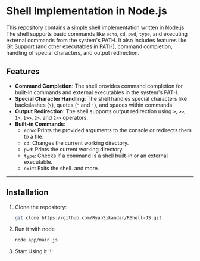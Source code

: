 # Shell Implementation in Node.js

This repository contains a simple shell implementation written in Node.js. The shell supports basic commands like `echo`, `cd`, `pwd`, `type`, and executing external commands from the system's PATH. It also includes features like Git Support (and other executables in PATH), command completion, handling of special characters, and output redirection.

## Features

- **Command Completion**: The shell provides command completion for built-in commands and external executables in the system's PATH.
- **Special Character Handling**: The shell handles special characters like backslashes (`\`), quotes (`"` and `'`), and spaces within commands.
- **Output Redirection**: The shell supports output redirection using `>`, `>>`, `1>`, `1>>`, `2>`, and `2>>` operators.
- **Built-in Commands**:
  - `echo`: Prints the provided arguments to the console or redirects them to a file.
  - `cd`: Changes the current working directory.
  - `pwd`: Prints the current working directory.
  - `type`: Checks if a command is a shell built-in or an external executable.
  - `exit`: Exits the shell.
    and more.

---

## Installation

1. Clone the repository:
   ```bash
   git clone https://github.com/RyanSikandar/RShell-JS.git
2. Run it with node
   ```bash
   node app/main.js
3. Start Using it !!!
